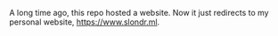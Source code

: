 A long time ago, this repo hosted a website. Now it just redirects to my personal website, https://www.slondr.ml.
